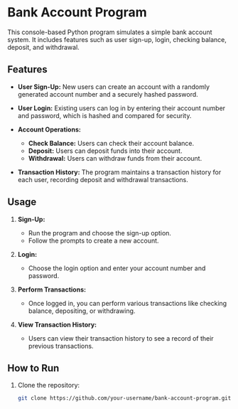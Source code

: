 # Bank Account Program

This console-based Python program simulates a simple bank account system. It includes features such as user sign-up, login, checking balance, deposit, and withdrawal.

## Features

- **User Sign-Up:** New users can create an account with a randomly generated account number and a securely hashed password.

- **User Login:** Existing users can log in by entering their account number and password, which is hashed and compared for security.

- **Account Operations:**
  - **Check Balance:** Users can check their account balance.
  - **Deposit:** Users can deposit funds into their account.
  - **Withdrawal:** Users can withdraw funds from their account.

- **Transaction History:** The program maintains a transaction history for each user, recording deposit and withdrawal transactions.

## Usage

1. **Sign-Up:**
   - Run the program and choose the sign-up option.
   - Follow the prompts to create a new account.

2. **Login:**
   - Choose the login option and enter your account number and password.

3. **Perform Transactions:**
   - Once logged in, you can perform various transactions like checking balance, depositing, or withdrawing.

4. **View Transaction History:**
   - Users can view their transaction history to see a record of their previous transactions.

## How to Run

1. Clone the repository:

   ```bash
   git clone https://github.com/your-username/bank-account-program.git
